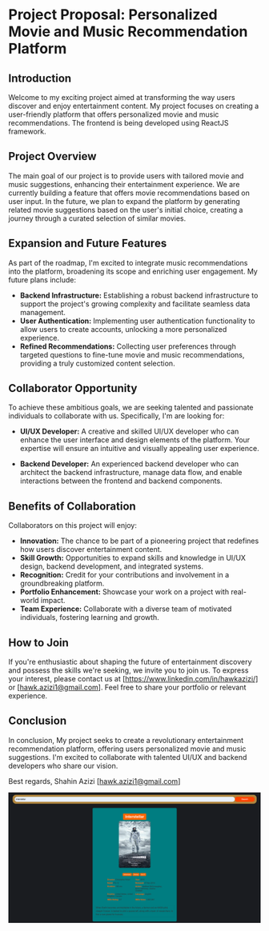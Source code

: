 # Project Proposal: Personalized Movie and Music Recommendation Platform

## Introduction

Welcome to my exciting project aimed at transforming the way users discover and enjoy entertainment content. My project focuses on creating a user-friendly platform that offers personalized movie and music recommendations. The frontend is being developed using ReactJS framework.

## Project Overview

The main goal of our project is to provide users with tailored movie and music suggestions, enhancing their entertainment experience. We are currently building a feature that offers movie recommendations based on user input. In the future, we plan to expand the platform by generating related movie suggestions based on the user's initial choice, creating a journey through a curated selection of similar movies.

## Expansion and Future Features

As part of the roadmap, I'm excited to integrate music recommendations into the platform, broadening its scope and enriching user engagement. My future plans include:

- **Backend Infrastructure:** Establishing a robust backend infrastructure to support the project's growing complexity and facilitate seamless data management.
- **User Authentication:** Implementing user authentication functionality to allow users to create accounts, unlocking a more personalized experience.
- **Refined Recommendations:** Collecting user preferences through targeted questions to fine-tune movie and music recommendations, providing a truly customized content selection.

## Collaborator Opportunity

To achieve these ambitious goals, we are seeking talented and passionate individuals to collaborate with us. Specifically, I'm are looking for:

- **UI/UX Developer:** A creative and skilled UI/UX developer who can enhance the user interface and design elements of the platform. Your expertise will ensure an intuitive and visually appealing user experience.

- **Backend Developer:** An experienced backend developer who can architect the backend infrastructure, manage data flow, and enable interactions between the frontend and backend components.

## Benefits of Collaboration

Collaborators on this project will enjoy:

- **Innovation:** The chance to be part of a pioneering project that redefines how users discover entertainment content.
- **Skill Growth:** Opportunities to expand skills and knowledge in UI/UX design, backend development, and integrated systems.
- **Recognition:** Credit for your contributions and involvement in a groundbreaking platform.
- **Portfolio Enhancement:** Showcase your work on a project with real-world impact.
- **Team Experience:** Collaborate with a diverse team of motivated individuals, fostering learning and growth.

## How to Join

If you're enthusiastic about shaping the future of entertainment discovery and possess the skills we're seeking, we invite you to join us. To express your interest, please contact us at [https://www.linkedin.com/in/hawkazizi/] or [hawk.azizi1@gmail.com]. Feel free to share your portfolio or relevant experience.


## Conclusion

In conclusion, My project seeks to create a revolutionary entertainment recommendation platform, offering users personalized movie and music suggestions. I'm  excited to collaborate with talented UI/UX and backend developers who share our vision.

Best regards,
Shahin Azizi
[hawk.azizi1@gmail.com]

<!-- Placeholder for Images and Previews -->
![Project Preview 2](./MovieWhizAsset.png)

